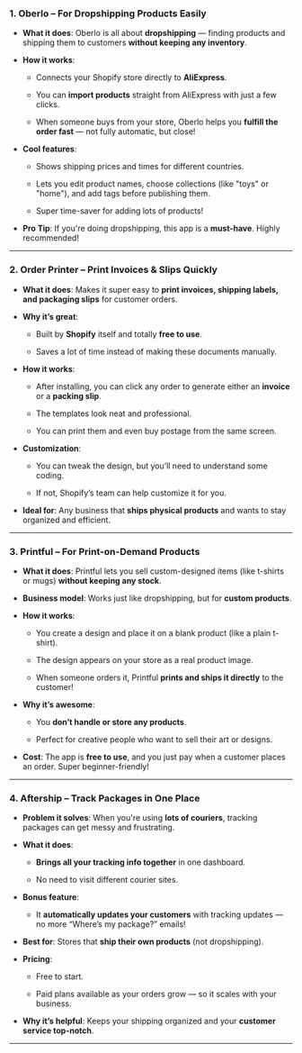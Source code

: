 
### 1. **Oberlo – For Dropshipping Products Easily**

- **What it does**: Oberlo is all about **dropshipping** — finding products and shipping them to customers **without keeping any inventory**.
    
- **How it works**:
    
    - Connects your Shopify store directly to **AliExpress**.
        
    - You can **import products** straight from AliExpress with just a few clicks.
        
    - When someone buys from your store, Oberlo helps you **fulfill the order fast** — not fully automatic, but close!
        
- **Cool features**:
    
    - Shows shipping prices and times for different countries.
        
    - Lets you edit product names, choose collections (like "toys" or "home"), and add tags before publishing them.
        
    - Super time-saver for adding lots of products!
        
- **Pro Tip**: If you're doing dropshipping, this app is a **must-have**. Highly recommended!
    

---

### 2. **Order Printer – Print Invoices & Slips Quickly**

- **What it does**: Makes it super easy to **print invoices, shipping labels, and packaging slips** for customer orders.
    
- **Why it’s great**:
    
    - Built by **Shopify** itself and totally **free to use**.
        
    - Saves a lot of time instead of making these documents manually.
        
- **How it works**:
    
    - After installing, you can click any order to generate either an **invoice** or a **packing slip**.
        
    - The templates look neat and professional.
        
    - You can print them and even buy postage from the same screen.
        
- **Customization**:
    
    - You can tweak the design, but you’ll need to understand some coding.
        
    - If not, Shopify’s team can help customize it for you.
        
- **Ideal for**: Any business that **ships physical products** and wants to stay organized and efficient.
    

---

### 3. **Printful – For Print-on-Demand Products**

- **What it does**: Printful lets you sell custom-designed items (like t-shirts or mugs) **without keeping any stock**.
    
- **Business model**: Works just like dropshipping, but for **custom products**.
    
- **How it works**:
    
    - You create a design and place it on a blank product (like a plain t-shirt).
        
    - The design appears on your store as a real product image.
        
    - When someone orders it, Printful **prints and ships it directly** to the customer!
        
- **Why it’s awesome**:
    
    - You **don’t handle or store any products**.
        
    - Perfect for creative people who want to sell their art or designs.
        
- **Cost**: The app is **free to use**, and you just pay when a customer places an order. Super beginner-friendly!
    

---

### 4. **Aftership – Track Packages in One Place**

- **Problem it solves**: When you're using **lots of couriers**, tracking packages can get messy and frustrating.
    
- **What it does**:
    
    - **Brings all your tracking info together** in one dashboard.
        
    - No need to visit different courier sites.
        
- **Bonus feature**:
    
    - It **automatically updates your customers** with tracking updates — no more “Where’s my package?” emails!
        
- **Best for**: Stores that **ship their own products** (not dropshipping).
    
- **Pricing**:
    
    - Free to start.
        
    - Paid plans available as your orders grow — so it scales with your business.
        
- **Why it’s helpful**: Keeps your shipping organized and your **customer service top-notch**.
    

---

